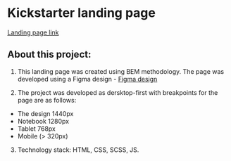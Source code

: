 # Kickstarter landing page

  [Landing page link](https://rhashtag.github.io/Kickstarter_landing_page/)


## About this project:

1. This landing page was created  using BEM methodology. The page was developed using a Figma design - [Figma design](https://www.figma.com/file/Ujp7bCFuvuJlkn8TSbQPSZ/%E2%84%9611-(kickstarter)?node-id=0%3A1)

2. The project was developed as dersktop-first with breakpoints for the page are as follows:
- The design 1440px
- Notebook 1280px
- Tablet 768px
- Mobile (> 320px)

3. Technology stack: HTML, CSS, SCSS, JS.
